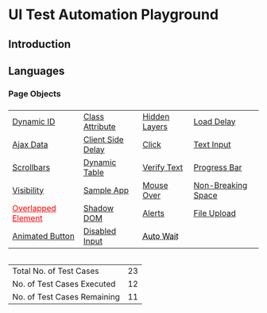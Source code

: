 <h1>UI Test Automation Playground</h1>
<h2>Introduction</h2>
<h2>Languages</h2>
<h3>Page Objects</h3>
<h3></h3>
<table border-width=0>
  <tbody>
    <tr><td><a href="#">Dynamic ID</a></td><td><a href="#">Class Attribute</a></td><td><a href="#">Hidden Layers</a></td><td><a href="#">Load Delay</a></td></tr>
    <tr><td><a href="#">Ajax Data</a></td><td><a href="#">Client Side Delay</a></td><td><a href="#">Click</a></td><td><a href="#">Text Input</a></td></tr>
     <tr><td><a href="#">Scrollbars</a></td><td><a href="#">Dynamic Table</a></td><td><a href="#">Verify Text</a></td><td><a href="#">Progress Bar</a></td></tr>
     <tr><td><a href="#">Visibility</a></td><td><a href="#">Sample App</a></td><td><a href="#">Mouse Over</a></td><td><a href="#">Non-Breaking Space</a></td></tr>
     <tr><td><a href="#" style="color:#FF0000;">Overlapped Element</a></td><td><a href="#">Shadow DOM</a></td><td><a href="#">Alerts</a></td><td><a href="#">File Upload</a></td></tr>
     <tr><td><a href="#">Animated Button</a></td><td><a href="#">Disabled Input</a></td><td><a href="#" style="color: black; text-decoration: underline;text-decoration-style: dotted;">Auto Wait</a></td></tr>
  </tbody>
</table>
<table align="right">
  <tr>
  <td>Total No. of Test Cases</td><td>23</td>
  </tr>
   <tr>
  <td>No. of Test Cases Executed</td><td>12</td>
  </tr>
   <tr>
  <td>No. of Test Cases Remaining</td><td>11</td>
  </tr>
</table>
